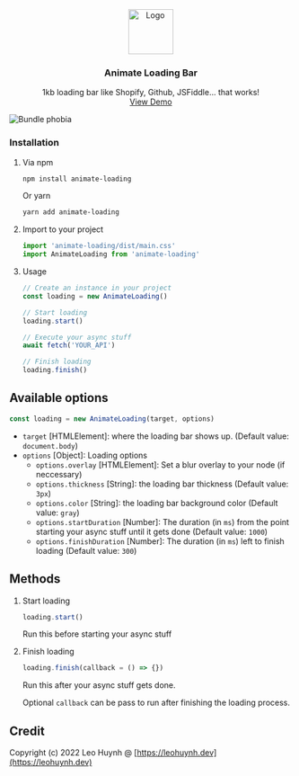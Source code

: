 <div align="center">
  <a href="https://github.com/github_username/repo_name">
    <img src="https://emojipedia-us.s3.dualstack.us-west-1.amazonaws.com/thumbs/240/twitter/282/comet_2604-fe0f.png" alt="Logo" width="80" height="80">
  </a>

<h3 align="center">Animate Loading Bar</h3>
  <p align="center">
    1kb loading bar like Shopify, Github, JSFiddle... that works!
    <br />
    <a href="https://hta218.github.io/animate-loading-bar/">View Demo</a>
  </p>
</div>


![Bundle phobia](https://i.imgur.com/zqTcrcV.png)

### Installation
1. Via npm
	```sh
	npm install animate-loading
	```
	Or yarn
	```sh
	yarn add animate-loading
	```
2. Import to your project
	```js
	import 'animate-loading/dist/main.css'
	import AnimateLoading from 'animate-loading'
	```
3. Usage
	```js
	// Create an instance in your project
	const loading = new AnimateLoading()

	// Start loading
	loading.start()

	// Execute your async stuff
	await fetch('YOUR_API')

	// Finish loading
	loading.finish()
	```


## Available options

```javascript
const loading = new AnimateLoading(target, options)
```

- `target` [HTMLElement]: where the loading bar shows up. (Default value: `document.body`)
- `options` [Object]: Loading options
  - `options.overlay` [HTMLElement]: Set a blur overlay to your node (if neccessary)
  - `options.thickness` [String]: the loading bar thickness (Default value: `3px`)
  - `options.color` [String]: the loading bar background color (Default value: `gray`)
  - `options.startDuration` [Number]: The duration (in `ms`) from the point starting your async stuff until it gets done (Default value: `1000`)
  - `options.finishDuration` [Number]: The duration (in `ms`) left to finish loading (Default value: `300`)

## Methods

1. Start loading
	```javascript
	loading.start()
	```
	Run this before starting your async stuff

2. Finish loading
	```javascript
	loading.finish(callback = () => {})
	```
	Run this after your async stuff gets done.

	Optional `callback` can be pass to run after finishing the loading process.

## Credit

Copyright (c) 2022 Leo Huynh @ [https://leohuynh.dev](https://leohuynh.dev)
